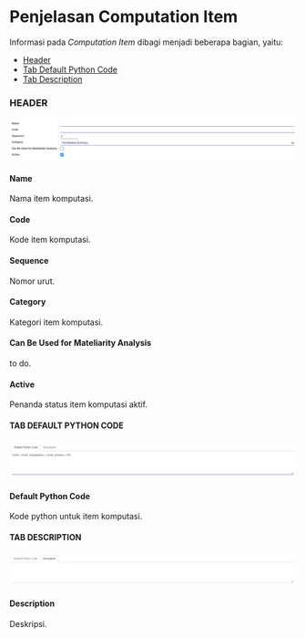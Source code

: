 # Penjelasan Computation Item

Informasi pada *Computation Item* dibagi menjadi beberapa bagian, yaitu:

* [Header](#bagian-header)
* [Tab Default Python Code](#tab-default-python-code)
* [Tab Description](#tab-description)

### <a name="bagian-header">HEADER</a>

![](../../../img/computation-item/bagian-header.png)

#### <a name="field-name">Name</a>

Nama item komputasi.

#### <a name="field-code">Code</a>

Kode item komputasi.

#### <a name="field-sequence">Sequence</a>

Nomor urut.

#### <a name="field-category">Category</a>

Kategori item komputasi.

#### <a name="field-mateliarity-analysis">Can Be Used for Mateliarity Analysis</a>

to do.

#### <a name="field-active">Active</a>

Penanda status item komputasi aktif.

#### <a name="tab-default-python-code">TAB DEFAULT PYTHON CODE</a>

![](../../../img/computation-item/tab-default-python-code.png)

#### <a name="field-default-python-code">Default Python Code</a>

Kode python untuk item komputasi.

#### <a name="tab-description">TAB DESCRIPTION</a>

![](../../../img/computation-item/tab-description.png)

#### <a name="field-description">Description</a>

Deskripsi.

